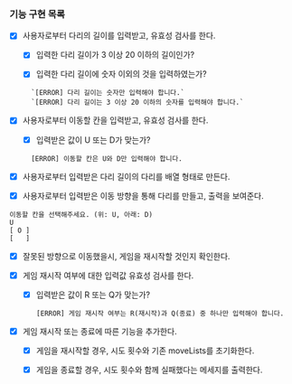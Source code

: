 ### 기능 구현 목록

- [x] 사용자로부터 다리의 길이를 입력받고, 유효성 검사를 한다.

  - [x] 입력한 다리 길이가 3 이상 20 이하의 길이인가?

  - [x] 입력한 다리 길이에 숫자 이외의 것을 입력하였는가?

  ```
    `[ERROR] 다리 길이는 숫자만 입력해야 합니다.`
    `[ERROR] 다리 길이는 3 이상 20 이하의 숫자를 입력해야 합니다.`
  ```

- [x] 사용자로부터 이동할 칸을 입력받고, 유효성 검사를 한다.

  - [x] 입력받은 값이 U 또는 D가 맞는가?

  ```
    [ERROR] 이동할 칸은 U와 D만 입력해야 합니다.
  ```

- [x] 사용자로부터 입력받은 다리 길이의 다리를 배열 형태로 만든다.

- [x] 사용자로부터 입력받은 이동 방향을 통해 다리를 만들고, 출력을 보여준다.

```
이동할 칸을 선택해주세요. (위: U, 아래: D)
U
[ O ]
[   ]

```

- [x] 잘못된 방향으로 이동했을시, 게임을 재시작할 것인지 확인한다.

- [x] 게임 재시작 여부에 대한 입력값 유효성 검사를 한다.

  - [x] 입력받은 값이 R 또는 Q가 맞는가?

    ```
    [ERROR] 게임 재시작 여부는 R(재시작)과 Q(종료) 중 하나만 입력해야 합니다.
    ```

- [x] 게임 재시작 또는 종료에 따른 기능을 추가한다.

  - [x] 게임을 재시작할 경우, 시도 횟수와 기존 moveLists를 초기화한다.

  - [x] 게임을 종료할 경우, 시도 횟수와 함께 실패했다는 메세지를 출력한다.
